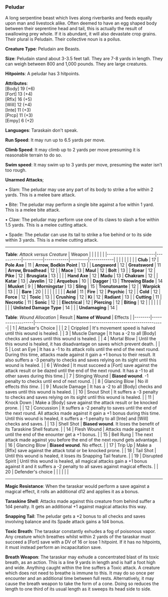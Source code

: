 ### Peludar
A long serpentine beast which lives along riverbanks and feeds equally upon man and livestock alike. Often deemed to have an egg shaped body between their seprentine head and tail, this is actually the result of swallowing prey whole. If it is abundant, it will also devastate crop grains. Their plural is Peludain. Their collective noun is a poilus.

**Creature Type**: Peludain are Beasts.

**Size**: Peludain stand about 3-3.5 feet tall. They are 7-8 yards in length. They can weigh between 800 and 1,000 pounds. They are large creatures.

**Hitpoints**: A peludar has 3 hitpoints.

**Attributes**:  
[Body] 19 (+6)  
[Fort] 13 (+4)  
[Rflx] 16 (+5)  
[Will] 12 (+4)  
[Inte] 11 (+3)  
[Prcp] 11 (+3)  
[Empy] 6  (+2)  

**Languages**: Taraskain don't speak.

**Run Speed**: It may run up to 6.5 yards per move.

**Climb Speed**: It may climb up to 2 yards per move presuming it is reasonable terrain to do so.

**Swim speed**: It may swim up to 3 yards per move, presuming the water isn’t too rough.

**Unarmed Attacks**;

 • Slam: The peludar may use any part of its body to strike a foe within 2 yards. This is a melee bare attack.

 • Bite: The peludar may perform a single bite against a foe within 1 yard. This is a melee bite attack.

 • Claw: The peludar may perform use one of its claws to slash a foe within 1.5 yards. This is a melee cutting attack.

 • Spade: The peludar can use its tail to strike a foe behind or to its side within 3 yards. This is a melee cutting attack.

-----

**Table**: *Attack versus Creature*
| Weapon                 |          |            |         |            |         |
|------------------------|-----------|----------|------------|---------|------------|
|                        |          |            |         |            |         |
| **Club**                | 17   | **Pole Axe** | 11     | **Arrow, Bodkin Point**    | 13    |
| **Longsword**              | 12     | **Greatsword** | 11     | **Arrow, Broadhead**       | 12    |
| **Mace**                   | 13    | **Maul** | 12     | **Bolt** | 13    |
| **Spear**                  | 12     | **Pike** | 12     | **Brusgiata** | 13     |  |     |
| **Hand Axe**               | 12     | **Madu** | 13     | **Chakram** | 12    |
| **Katar**                  | 13     | **Javelin** | 12    | **Arquebus** | 10    |
| **Dagger**                 | 13     | **Throwing Blade** | 14  | **Musket** |  9    |
| **Morningstar**            | 13     | **Sling** | 15    | **Tronutonante** | 12    |
| **Warpick**                | 13     |    |  |   **Bare** |  20  |
|                        |           |          |            |         |            |
| **Acid**                   | 11     | **Fire** | 12     | **Psychic** | 12     |
| **Cold**                   | 12     | **Force** | 12     | **Toxic**  | 13     |
| **Crushing**               | 12     | **Ki** | 12     | **Radiant** | 13     |
| **Cutting**                | 11     | **Necrotic** | 11     | **Sonic** | 12    |
| **Electrical**             | 12     | **Piercing** | 12     | **Biting** | 12    |
|                        |           |          |            |         |            |
| **Unlisted Damage Type** | 14 |    |     | **Undamaging** | 14 |



**Table**: *Wound Allocation*
| Result | **Name of Wound** | Effects                                                        |
|--------|-------------------|----------------------------------------------------------------|
|   1    | Attacker's Choice |                                                                |
|   2    | Crippled          | It's movement speed is halved until this wound is healed.      |
|   3    | Muscle Damage     | It has a -2 to all [Body] checks and saves until this wound is healed. |
|   4    | Mortal Blow       | Until the this wound is healed, it has disadvantage on saves which prevent death. |
|   5    | Lost an Eye       | It has a -1 to its attack rolls until the end of the next round. During this time, attacks made against it gain a +1 bonus to their result. It also suffers a -3 penalty to checks and saves relying on its sight until this wound is healed. |
|   6    | Winded            | It must succeed a [Fort] save against the attack result or be dazed until the end of the next round. It has a -1 to all other saves during this time.|
|   7    | Stinging Wound    | **Biased wound**. -1 penalty to checks until end of next round. |
|   8    | Glancing Blow     | No ill effects _this time_.                                     |
|   9    | Muscle Damage     | It has a -2 to all [Body] checks and saves until this wound is healed. |
|   10   | Snout Shot        | It suffers a -3 penalty to checks and saves relying on its sight until this wound is healed. |
|   11   | Knock Down        | Make a [Body] save against the attack result or be knocked prone. |
|   12   | Concussion        | It suffers a -2 penalty to saves until the end of the next round. All attacks made against it gain a +1 bonus during this time. Until this wound is healed, it suffers a -1 penalty to all [Inte] and [Will] checks and saves. |
|   13   | Shell Shot        | **Biased wound**. It loses the benefit of its Taraskine Shell feature. |
|   14   | Flesh Wound       | Attacks made against it until the end of the enounter get a +1 bonus. |
|   15   | Bell Rung         | The next attack made against you before the end of the next round gets advantage.  |
|   16   | Glancing Blow     | **Biased wound**. No effect. |
|   17   | Trip Up           | Make a [Rflx] save against the attack total or be knocked prone.                                  |
|   18   | Tail Shot         | Until this wound is healed, it loses its Snapping Tail feature. |
|   19   | Disrupted Spirit  | Until this wound is healed, all magical attacks gain a +1 bonus against it and it suffers a -2 penalty to all saves against magical effects. |
|   20   | Defender's choice |                                   |
|        |                                                |                                   |

-----

**Magic Resistance**: When the taraskar would perform a save against a magical effect, it rolls an additional d12 and applies it as a bonus.

**Taraskine Shell**: Attacks made against this creature from behind suffer a 1d4 penalty. It gets an additional +1 against magical attacks this way.

**Snapping Tail**: The peludar gets a +2 bonus to all checks and saves involving balance and its Spade attack gains a 1d4 bonus.

**Toxic Breath**: The taraskar constantly exhudes a fog of poisonous vapor. Any creature which breathes whilst within 2 yards of the taraskar must succeed a [Fort] save with a DV of 16 or lose 1 hitpoint. If it has no hitpoints, it must instead perform an incapacitation save.

**Breath Weapon**: The taraskar may exhude a concentrated blast of its toxic breath, as an action. This is a line 9 yards in length and is half a foot high and wide. Anything caught within the line suffers a Toxic attack. A creature which does not need to breathe is immune to this. It may do so once per encounter and an additional time between full rests.
Alternatively, it may cause the breath weapon to take the form of a cone. Doing so reduces the length to one third of its usual length as it sweeps its head side to side.
